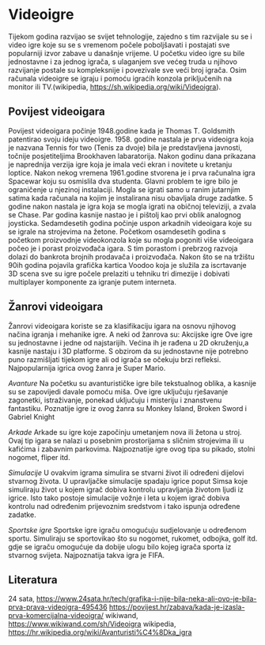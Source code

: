 # Videoigre
Tijekom godina razvijao se svijet tehnologije, zajedno s tim razvijale su se i video igre koje su se s vremenom počele poboljšavati i postajati sve popularniji izvor zabave u današnje vrijeme. U početku video igre su bile jednostavne i za jednog igrača, s ulaganjem sve većeg truda u njihovo razvijanje postale su kompleksnije i povezivale sve veći broj igrača. Osim računala videoigre se igraju i pomoću igraćih konzola priključenih na monitor ili TV.(wikipedia, https://sh.wikipedia.org/wiki/Videoigra).


## Povijest videoigara
Povijest videoigara počinje 1948.godine kada je  Thomas T. Goldsmith patentirao svoju ideju videoigre. 1958. godine nastala je prva videoigra koja je nazvana Tennis for two (Tenis za dvoje) bila je predstavljena javnosti, točnije posjetiteljima Brookhaven labaratorija. 
Nakon godinu dana prikazana je naprednija verzija igre koja je imala veći ekran i novitete u kretanju loptice. Nakon nekog vremena 1961.godine stvorena je i prva računalna igra Spacewar koju su osmislila dva studenta. Glavni problem te igre bilo je ograničenje u njezinoj instalaciji. Mogla se igrati samo u ranim jutarnjim satima kada računala na kojim je instalirana nisu obavljala druge zadatke. 5 godine nakon nastala je igra koja se mogla igrati na običnoj televiziji, a zvala se Chase. Par godina kasnije nastao je i pištolj kao prvi oblik analognog joysticka. Sedamdesetih godina počinje uspon arkadnih videoigara koje su se igrale na strojevima na žetone. 
Početkom osamdesetih godina s početkom proizvodnje videokonzola koje su mogla pogoniti više videoigara počeo je i porast proizvođača igara. S tim porastom i prebrzog razvoja dolazi do bankrota brojnih prodavača i proizvođača. 
Nakon što se na tržištu 90ih godina pojavila grafička kartica Voodoo koja je služila za iscrtavanje 3D scena sve su igre počele prelaziti u tehniku tri dimezije i dobivati multiplayer komponente za igranje putem interneta. 




## Žanrovi videoigara
Žanrovi videoigara koriste se za klasifikaciju igara na osnovu njihovog načina igranja i mehanike igre. A neki od žanrova su:
Akcijske igre 
Ove igre su jednostavne i jedne od najstarijih. Većina ih je rađena u 2D okruženju,a kasnije nastaju i 3D platforme. S obzirom da su jednostavne nije potrebno puno razmišljati tijekom igre ali od igrača se očekuju brzi refleksi. Najpopularnija igrica ovog žanra je Super Mario.

_Avanture_
Na početku su avanturističke igre bile tekstualnog oblika, a kasnije su se zapovijedi davale pomoću miša. Ove igre uključuju rješavanje zagonetki, istraživanje, ponekad uključuju i  misteriju i znanstvenu fantastiku. Poznatije igre iz ovog žanra su Monkey Island, Broken Sword i Gabriel Knight

_Arkade_
Arkade su igre koje započinju umetanjem nova ili žetona u stroj. Ovaj tip igara se nalazi u posebnim prostorijama s sličnim strojevima ili u kafićima i zabavnim parkovima. Najpoznatije igre ovog tipa su pikado, stolni nogomet, fliper itd.

_Simulacije_
U ovakvim igrama simulira se stvarni život ili određeni dijelovi stvarnog života. U upravljačke simulacije spadaju igrice poput Simsa koje simuliraju život u kojem igrač dobiva kontrolu upravljanja životom ljudi iz igrice. Isto tako postoje simulacije vožnje i leta u kojem igrač dobiva kontrolu nad određenim prijevoznim sredstvom  i tako ispunja određene zadatke.

_Sportske igre_ 
Sportske igre igraču omogućuju sudjelovanje u određenom sportu. Simuliraju se sportovikao što su nogomet, rukomet, odbojka, golf itd. gdje se igraču omogućuje da dobije ulogu bilo kojeg igrača sporta iz stvarnog svijeta. Najpoznatija takva igra je FIFA. 





 
## Literatura
24 sata, https://www.24sata.hr/tech/grafika-i-nije-bila-neka-ali-ovo-je-bila-prva-prava-videoigra-495436
https://povijest.hr/zabava/kada-je-izasla-prva-komercijalna-videoigra/
wikiwand, https://www.wikiwand.com/sh/Videoigra
wikipedia, https://hr.wikipedia.org/wiki/Avanturisti%C4%8Dka_igra



